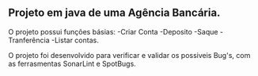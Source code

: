## Projeto em java de uma Agência Bancária.

O projeto possui funções básias:
-Criar Conta
-Deposito
-Saque
-Tranferência 
-Listar contas.

O projeto foi desenvolvido para verificar e validar os possiveis Bug's, com as ferrasmentas SonarLint e SpotBugs.
